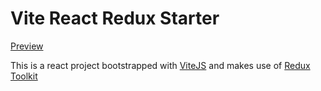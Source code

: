# Vite React Redux Starter

[Preview](https://vite-react-redux-starter.pages.dev/)

This is a react project bootstrapped with [ViteJS](https://vitejs.dev/) and makes use of [Redux Toolkit](https://redux-toolkit.js.org/)
